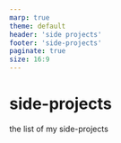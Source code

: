 ```yaml
---
marp: true
theme: default
header: 'side projects'
footer: 'side-projects'
paginate: true
size: 16:9
---
```


# side-projects

the list of my side-projects
